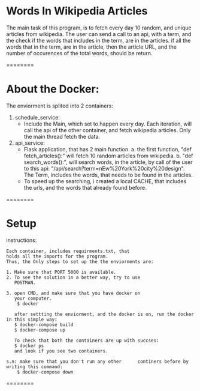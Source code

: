 # Words In Wikipedia Articles

The main task of this program, is to fetch every day
10 random, and unique articles from wikipedia.
The user can send a call to an api, with a term, and the check if the words that includes in the term, are in the articles. if all the words that in the term, are in the article, then the article URL, and the number of occurences of the total words, should be return.

========

# About the Docker:

The enviorment is splited into 2 containers:

1. schedule_service:
   - Include the Main, which set to happen every day.
     Each iteration, will call the api of the other container, and fetch wikipedia articles.
     Only the main thread fetch the data.
2. api_service:
   - Flask application, that has 2 main function.
     a. the first function, "def fetch_articles():"
     will fetch 10 random articles from wikipedia.
     b. "def search_words():", will search words, in the article, by call of the user to this api:
     "/api/search?term=nEw%20York%20city%20design".
     The Term, includes the words, that needs to be found in the articles.
   - To speed up the searching, i created a local CACHE,
     that includes the urls, and the words that already
     found before.

========

# Setup

instructions:

    Each container, includes requirments.txt, that
    holds all the imports for the program.
    Thus, the Only steps to set up the the enviorments are:

    1. Make sure that PORT 5000 is available.
    2. To see the solution in a better way, try to use
       POSTMAN.

    3. open CMD, and make sure that you have docker on
       your computer.
        $ docker

       after settting the enviorment, and the docker is on, run the docker in this simple way:
       $ docker-compose build
       $ docker-compose up

       To check that both the containers are up with succses:
       $ docker ps
       and look if you see two containers.

    s.n: make sure that you don't run any other      continers before by writing this command:
        $ docker-compose down

========
